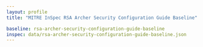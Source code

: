 ```yaml
---
layout: profile
title: "MITRE InSpec RSA Archer Security Configuration Guide Baseline"

baseline: rsa-archer-security-configuration-guide-baseline
inspec: data/rsa-archer-security-configuration-guide-baseline.json
---
```

